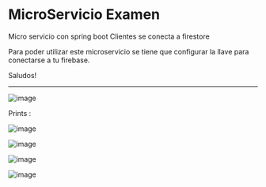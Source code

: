 # MicroServicio Examen
Micro servicio con spring boot Clientes se conecta a firestore

Para poder utilizar este microservicio se tiene que configurar la llave para conectarse a tu firebase.

Saludos!

------------------------------------------------------------------------------------------------------

![image](https://user-images.githubusercontent.com/9455191/133419576-8e2dde88-9ebb-4b51-81d6-bf368060cb17.png)

Prints :

![image](https://user-images.githubusercontent.com/9455191/139775758-141d3dbc-a40c-4235-bf25-c4b716158f5b.png)

![image](https://user-images.githubusercontent.com/9455191/139775838-63a99dc7-c9dd-4efa-9e52-15e50abb5b68.png)

![image](https://user-images.githubusercontent.com/9455191/139775862-9dad0ced-ff95-41ca-b95a-d656aeb6209b.png)

![image](https://user-images.githubusercontent.com/9455191/139775894-0d08870b-e18b-4e3b-979a-bd1c1a6cfd48.png)

